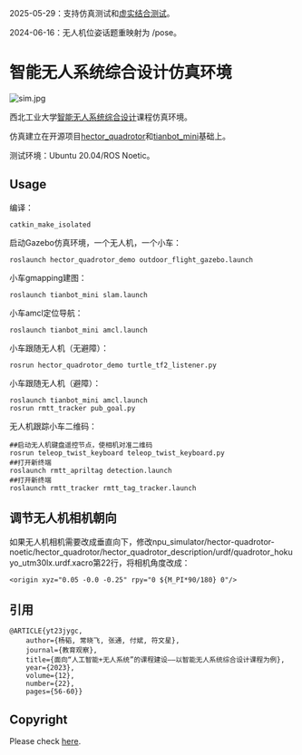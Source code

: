 2025-05-29：支持仿真测试和[虚实结合测试](https://github.com/npu-ius-lab/npurobocourse_sim/tree/sim2real)。

2024-06-16：无人机位姿话题重映射为 /pose。

# 智能无人系统综合设计仿真环境

![sim.jpg](sim.jpg)

西北工业大学[智能无人系统综合设计](https://github.com/cavayangtao/npurobocourse)课程仿真环境。

仿真建立在开源项目[hector_quadrotor](https://github.com/RAFALAMAO/hector-quadrotor-noetic)和[tianbot_mini](https://github.com/tianbot/tianbot_mini)基础上。

测试环境：Ubuntu 20.04/ROS Noetic。

## Usage

编译：

```
catkin_make_isolated
```

启动Gazebo仿真环境，一个无人机，一个小车：

```
roslaunch hector_quadrotor_demo outdoor_flight_gazebo.launch
```

小车gmapping建图：

```
roslaunch tianbot_mini slam.launch
```

小车amcl定位导航：

```
roslaunch tianbot_mini amcl.launch
```

小车跟随无人机（无避障）：

```
rosrun hector_quadrotor_demo turtle_tf2_listener.py
```

小车跟随无人机（避障）：

```
roslaunch tianbot_mini amcl.launch
rosrun rmtt_tracker pub_goal.py
```

无人机跟踪小车二维码：

```
##启动无人机键盘遥控节点，使相机对准二维码
rosrun teleop_twist_keyboard teleop_twist_keyboard.py
##打开新终端
roslaunch rmtt_apriltag detection.launch
##打开新终端
roslaunch rmtt_tracker rmtt_tag_tracker.launch
```

## 调节无人机相机朝向

如果无人机相机需要改成垂直向下，修改npu_simulator/hector-quadrotor-noetic/hector_quadrotor/hector_quadrotor_description/urdf/quadrotor_hokuyo_utm30lx.urdf.xacro第22行，将相机角度改成：
```
<origin xyz="0.05 -0.0 -0.25" rpy="0 ${M_PI*90/180} 0"/>
```

## 引用

    @ARTICLE{yt23jygc,
        author={杨韬, 常晓飞, 张通, 付斌, 符文星},
        journal={教育观察}, 
        title={面向“人工智能+无人系统”的课程建设——以智能无人系统综合设计课程为例}, 
        year={2023},
        volume={12},
        number={22},
        pages={56-60}}

## Copyright

Please check [here](LICENSE.txt).
